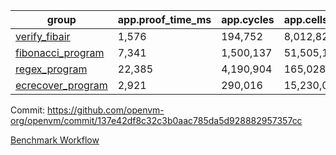 | group | app.proof_time_ms | app.cycles | app.cells_used | leaf.proof_time_ms | leaf.cycles | leaf.cells_used |
| -- | -- | -- | -- | -- | -- | -- |
| [verify_fibair](https://github.com/openvm-org/openvm/blob/benchmark-results/benchmarks/verify_fibair-137e42df8c32c3b0aac785da5d928882957357cc.md) | 1,576 |  194,752 |  8,012,822 |- | - | - |
| [fibonacci_program](https://github.com/openvm-org/openvm/blob/benchmark-results/benchmarks/fibonacci-137e42df8c32c3b0aac785da5d928882957357cc.md) | 7,341 |  1,500,137 |  51,505,102 | 18,129 |  3,169,605 |  128,827,576 |
| [regex_program](https://github.com/openvm-org/openvm/blob/benchmark-results/benchmarks/regex-137e42df8c32c3b0aac785da5d928882957357cc.md) | 22,385 |  4,190,904 |  165,028,173 | 35,845 |  6,524,318 |  291,303,225 |
| [ecrecover_program](https://github.com/openvm-org/openvm/blob/benchmark-results/benchmarks/ecrecover-137e42df8c32c3b0aac785da5d928882957357cc.md) | 2,921 |  290,016 |  15,230,037 | 48,260 |  9,777,435 |  445,623,228 |


Commit: https://github.com/openvm-org/openvm/commit/137e42df8c32c3b0aac785da5d928882957357cc

[Benchmark Workflow](https://github.com/openvm-org/openvm/actions/runs/12593981799)
